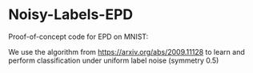 # Noisy-Labels-EPD
Proof-of-concept code for EPD on MNIST:

We use the algorithm from https://arxiv.org/abs/2009.11128 to learn and perform classification under uniform label noise (symmetry 0.5)

